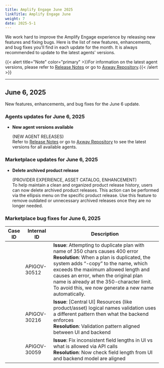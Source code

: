 ```yaml
---
title: Amplify Engage June 2025
linkTitle: Amplify Engage June
weight: 7
date: 2025-5-1
---
```

We work hard to improve the Amplify Engage experience by releasing new features and fixing bugs. Here is the list of new features, enhancements, and bug fixes you’ll find in each update for the month. It is always recommended to update to the latest agents' versions.

{{< alert title="Note" color="primary" >}}For information on the latest agent versions, please refer to [Release Notes](/docs/amplify_relnotes) or go to [Axway Repository](https://repository.axway.com/catalog?q=agents).{{< /alert >}}

---

## June 6, 2025

New features, enhancements, and bug fixes for the June 6 update.

### Agents updates for June 6, 2025

* **New agent versions available**

  (NEW AGENT RELEASES)</br>
  Refer to [Release Notes](/docs/amplify_relnotes) or go to [Axway Repository](https://repository.axway.com/catalog?q=agents) to see the latest versions for all available agents.

### Marketplace updates for June 6, 2025

* **Delete archived product release**

  (PROVIDER EXPERIENCE, ASSET CATALOG, ENHANCEMENT)</br>
  To help maintain a clean and organized product release history, users can now delete archived product releases. This action can be performed via the ellipsis menu on the specific product release. Use this feature to remove outdated or unnecessary archived releases once they are no longer needed.

### Marketplace bug fixes for June 6, 2025

| Case ID | Internal ID | Description |
|-------------|--------------|---------------------------------------------------|
| | APIGOV-30512 | **Issue**: Attempting to duplicate plan with name of 350 chars causes 400 error <br/>**Resolution**: When a plan is duplicated, the system adds “-copy” to the name, which exceeds the maximum allowed length and causes an error, when the original plan name is already at the 350-character limit. To avoid this, we now generate a new name automatically. |
| | APIGOV-30216 | **Issue**: [Central UI] Resources (like product/asset) logical names validation uses a different pattern then what the backend enforces <br/>**Resolution**: Validation pattern aligned between UI and backend |
| | APIGOV-30059 | **Issue**: Fix inconsistent field lengths in UI vs what is allowed via API calls <br/>**Resolution**: Now check field length from UI and backend model are aligned |
